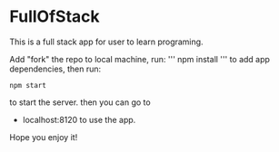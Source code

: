# FullOfStack

This is a full stack app for user to learn programing. 

Add "fork" the repo to local machine, run:
'''
npm install
'''
to add app dependencies, then run:
```
npm start
```
to start the server. then you can go to 
* localhost:8120
to use the app. 

Hope you enjoy it!
